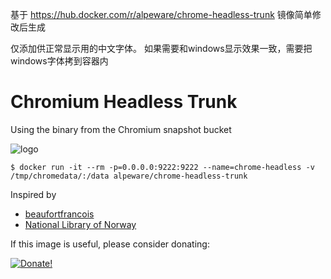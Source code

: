 基于 https://hub.docker.com/r/alpeware/chrome-headless-trunk  镜像简单修改后生成

仅添加供正常显示用的中文字体。 如果需要和windows显示效果一致，需要把windows字体拷到容器内


# Chromium Headless Trunk

Using the binary from the Chromium snapshot bucket

![logo](https://lh4.googleusercontent.com/nOnP0piSjn9Wq3d821zhgtJbiL77VYLShSZdACIjTU86yydgurOchQFhpDIJhFouc4O0Pjc5QN4z-FvAgxaEvTdUsvEgADtFv_gkd4dNXsaLyynG3mzDtg2O51OB7YfbtDW49GFP "Logo")

```
$ docker run -it --rm -p=0.0.0.0:9222:9222 --name=chrome-headless -v /tmp/chromedata/:/data alpeware/chrome-headless-trunk
```

Inspired by
- [beaufortfrancois](https://github.com/beaufortfrancois/download-chromium)
- [National Library of Norway](https://github.com/nlnwa/docker-chrome-headless)

If this image is useful, please consider donating:

[![Donate!](https://donate.alpeware.com/static/donate.png?foo)](https://donate.alpeware.com/)
